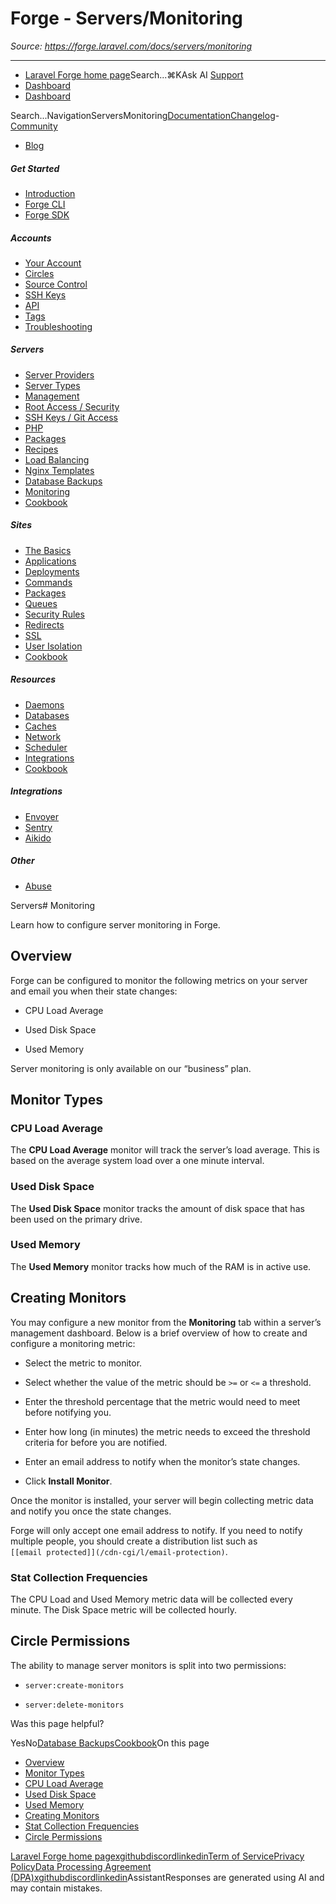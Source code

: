 # Forge - Servers/Monitoring

*Source: https://forge.laravel.com/docs/servers/monitoring*

---

- [Laravel Forge home page](https://forge.laravel.com)Search...⌘KAsk AI
[Support](/cdn-cgi/l/email-protection#b5d3dac7d2d0f5d9d4c7d4c3d0d99bd6dad8)
- [Dashboard](https://forge.laravel.com)
- [Dashboard](https://forge.laravel.com)

Search...NavigationServersMonitoring[Documentation](/docs/introduction)[Changelog](/docs/changelog/changelog)- [Community](https://discord.com/invite/laravel)
- [Blog](https://blog.laravel.com/forge)
##### Get Started

- [Introduction](/docs/introduction)
- [Forge CLI](/docs/cli)
- [Forge SDK](/docs/sdk)

##### Accounts

- [Your Account](/docs/accounts/your-account)
- [Circles](/docs/accounts/circles)
- [Source Control](/docs/accounts/source-control)
- [SSH Keys](/docs/accounts/ssh)
- [API](/docs/accounts/api)
- [Tags](/docs/accounts/tags)
- [Troubleshooting](/docs/accounts/cookbook)

##### Servers

- [Server Providers](/docs/servers/providers)
- [Server Types](/docs/servers/types)
- [Management](/docs/servers/management)
- [Root Access / Security](/docs/servers/provisioning-process)
- [SSH Keys / Git Access](/docs/servers/ssh)
- [PHP](/docs/servers/php)
- [Packages](/docs/servers/packages)
- [Recipes](/docs/servers/recipes)
- [Load Balancing](/docs/servers/load-balancing)
- [Nginx Templates](/docs/servers/nginx-templates)
- [Database Backups](/docs/servers/backups)
- [Monitoring](/docs/servers/monitoring)
- [Cookbook](/docs/servers/cookbook)

##### Sites

- [The Basics](/docs/sites/the-basics)
- [Applications](/docs/sites/applications)
- [Deployments](/docs/sites/deployments)
- [Commands](/docs/sites/commands)
- [Packages](/docs/sites/packages)
- [Queues](/docs/sites/queues)
- [Security Rules](/docs/sites/security-rules)
- [Redirects](/docs/sites/redirects)
- [SSL](/docs/sites/ssl)
- [User Isolation](/docs/sites/user-isolation)
- [Cookbook](/docs/sites/cookbook)

##### Resources

- [Daemons](/docs/resources/daemons)
- [Databases](/docs/resources/databases)
- [Caches](/docs/resources/caches)
- [Network](/docs/resources/network)
- [Scheduler](/docs/resources/scheduler)
- [Integrations](/docs/resources/integrations)
- [Cookbook](/docs/resources/cookbook)

##### Integrations

- [Envoyer](/docs/integrations/envoyer)
- [Sentry](/docs/integrations/sentry)
- [Aikido](/docs/integrations/aikido)

##### Other

- [Abuse](/docs/abuse)

Servers# Monitoring

Learn how to configure server monitoring in Forge.

## [​](#overview)Overview

Forge can be configured to monitor the following metrics on your server and email you when their state changes:

- CPU Load Average

- Used Disk Space

- Used Memory

Server monitoring is only available on our “business” plan.

## [​](#monitor-types)Monitor Types

### [​](#cpu-load-average)CPU Load Average

The **CPU Load Average** monitor will track the server’s load average. This is based on the average system load over a one minute interval.

### [​](#used-disk-space)Used Disk Space

The **Used Disk Space** monitor tracks the amount of disk space that has been used on the primary drive.

### [​](#used-memory)Used Memory

The **Used Memory** monitor tracks how much of the RAM is in active use.

## [​](#creating-monitors)Creating Monitors

You may configure a new monitor from the **Monitoring** tab within a server’s management dashboard. Below is a brief overview of how to create and configure a monitoring metric:

- Select the metric to monitor.

- Select whether the value of the metric should be `>=` or `<=` a threshold.

- Enter the threshold percentage that the metric would need to meet before notifying you.

- Enter how long (in minutes) the metric needs to exceed the threshold criteria for before you are notified.

- Enter an email address to notify when the monitor’s state changes.

- Click **Install Monitor**.

Once the monitor is installed, your server will begin collecting metric data and notify you once the state changes.

Forge will only accept one email address to notify. If you need to notify multiple people, you should create a distribution list such as `[[email protected]](/cdn-cgi/l/email-protection)`.

### [​](#stat-collection-frequencies)Stat Collection Frequencies

The CPU Load and Used Memory metric data will be collected every minute. The Disk Space metric will be collected hourly.

## [​](#circle-permissions)Circle Permissions

The ability to manage server monitors is split into two permissions:

- `server:create-monitors`

- `server:delete-monitors`

Was this page helpful?

YesNo[Database Backups](/docs/servers/backups)[Cookbook](/docs/servers/cookbook)On this page
- [Overview](#overview)
- [Monitor Types](#monitor-types)
- [CPU Load Average](#cpu-load-average)
- [Used Disk Space](#used-disk-space)
- [Used Memory](#used-memory)
- [Creating Monitors](#creating-monitors)
- [Stat Collection Frequencies](#stat-collection-frequencies)
- [Circle Permissions](#circle-permissions)

[Laravel Forge home page](https://forge.laravel.com)[x](https://x.com/laravelphp)[github](https://github.com/laravel)[discord](https://discord.com/invite/laravel)[linkedin](https://linkedin.com/company/laravel)[Term of Service](https://forge.laravel.com/terms-of-service)[Privacy Policy](https://forge.laravel.com/privacy-policy)[Data Processing Agreement (DPA)](https://forge.laravel.com/data-processing-agreement)[x](https://x.com/laravelphp)[github](https://github.com/laravel)[discord](https://discord.com/invite/laravel)[linkedin](https://linkedin.com/company/laravel)AssistantResponses are generated using AI and may contain mistakes.